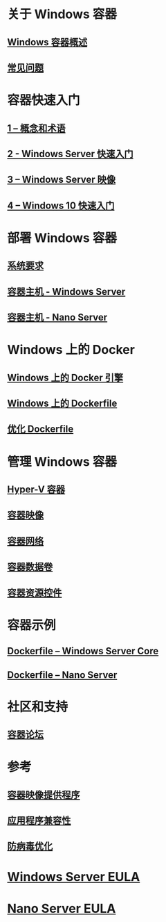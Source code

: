 # 关于 Windows 容器
## [Windows 容器概述](about/about_overview.md)
## [常见问题](about/faq.md)

# 容器快速入门
## [1 – 概念和术语](quick_start/quick_start.md)
## [2 - Windows Server 快速入门](quick_start/quick_start_windows_server.md)
## [3 – Windows Server 映像](quick_start/quick_start_images.md)
## [4 – Windows 10 快速入门](quick_start/quick_start_windows_10.md)

# 部署 Windows 容器
## [系统要求](deployment/system_requirements.md)
## [容器主机 - Windows Server](deployment/deployment.md)
## [容器主机 - Nano Server](deployment/deployment_nano.md)

# Windows 上的 Docker
## [Windows 上的 Docker 引擎](docker/configure_docker_daemon.md)
## [Windows 上的 Dockerfile](docker/manage_windows_dockerfile.md)
## [优化 Dockerfile](docker/optimize_windows_dockerfile.md)

# 管理 Windows 容器
## [Hyper-V 容器](management/hyperv_container.md)
## [容器映像](management/manage_images.md)
## [容器网络](management/container_networking.md)
## [容器数据卷](management/manage_data.md)
## [容器资源控件](management/manage_resources.md)

# 容器示例
## [Dockerfile – Windows Server Core](https://github.com/Microsoft/Virtualization-Documentation/tree/master/windows-container-samples/windowsservercore)
## [Dockerfile – Nano Server](https://github.com/Microsoft/Virtualization-Documentation/tree/master/windows-container-samples/nanoserver)

# 社区和支持
## [容器论坛](https://social.msdn.microsoft.com/Forums/en-US/home?forum=windowscontainers)

# 参考
## [容器映像提供程序](https://github.com/PowerShell/ContainerProvider)
## [应用程序兼容性](reference/app_compat.md)
## [防病毒优化](https://msdn.microsoft.com/en-us/windows/hardware/drivers/ifs/anti-virus-optimization-for-windows-containers)
# [Windows Server EULA](EULA.md)
# [Nano Server EULA](Nano_EULA.md)



<!--HONumber=Aug16_HO3-->



